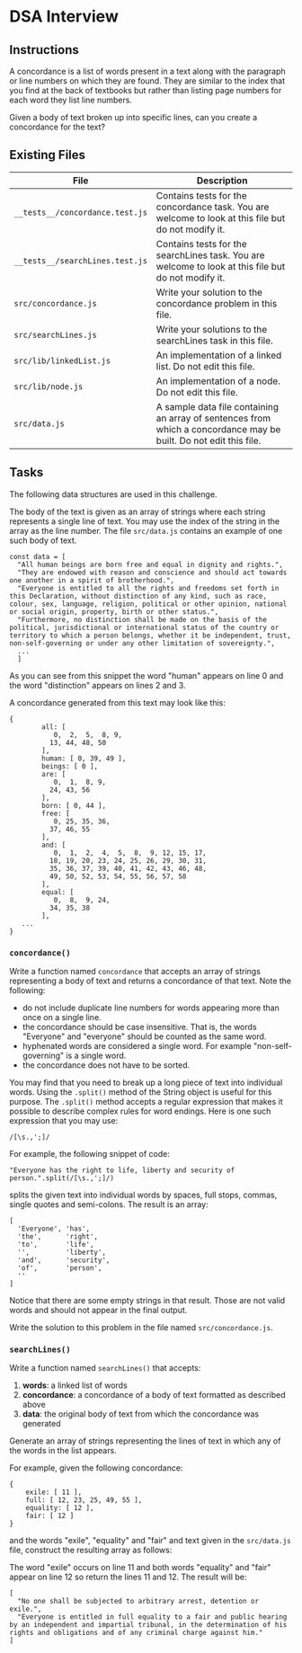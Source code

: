 # DSA Interview

## Instructions

A concordance is a list of words present in a text along with the paragraph or line numbers on which they are found. They are similar to the index that you find at the back of textbooks but rather than listing page numbers for each word they list line numbers.

Given a body of text broken up into specific lines, can you create a concordance for the text?

## Existing Files

|**File**|**Description**|
|---|---|
|`__tests__/concordance.test.js`|Contains tests for the concordance task. You are welcome to look at this file but do not modify it.|
|`__tests__/searchLines.test.js`|Contains tests for the searchLines task. You are welcome to look at this file but do not modify it.|
|`src/concordance.js`|Write your solution to the concordance problem in this file.|
|`src/searchLines.js`|Write your solutions to the searchLines task in this file.|
|`src/lib/linkedList.js`|An implementation of a linked list. Do not edit this file.|
|`src/lib/node.js`|An implementation of a node. Do not edit this file.|
|`src/data.js`|A sample data file containing an array of sentences from which a concordance may be built. Do not edit this file.|

## Tasks

The following data structures are used in this challenge.

The body of the text is given as an array of strings where each string represents a single line of text. You may use the index of the string in the array as the line number. The file `src/data.js` contains an example of one such body of text.

```
const data = [
  "All human beings are born free and equal in dignity and rights.",
  "They are endowed with reason and conscience and should act towards one another in a spirit of brotherhood.",
  "Everyone is entitled to all the rights and freedoms set forth in this Declaration, without distinction of any kind, such as race, colour, sex, language, religion, political or other opinion, national or social origin, property, birth or other status.",
  "Furthermore, no distinction shall be made on the basis of the political, jurisdictional or international status of the country or territory to which a person belongs, whether it be independent, trust, non-self-governing or under any other limitation of sovereignty.",
  ...
  ]
```

As you can see from this snippet the word "human" appears on line 0 and the word "distinction" appears on lines 2 and 3.

A concordance generated from this text may look like this:

```
{
        all: [
           0,  2,  5,  8, 9,
          13, 44, 48, 50
        ],
        human: [ 0, 39, 49 ],
        beings: [ 0 ],
        are: [
           0,  1,  8, 9,
          24, 43, 56
        ],
        born: [ 0, 44 ],
        free: [
           0, 25, 35, 36,
          37, 46, 55
        ],
        and: [
           0,  1,  2,  4,  5,  8,  9, 12, 15, 17,
          18, 19, 20, 23, 24, 25, 26, 29, 30, 31,
          35, 36, 37, 39, 40, 41, 42, 43, 46, 48,
          49, 50, 52, 53, 54, 55, 56, 57, 58
        ],
        equal: [
           0,  8,  9, 24,
          34, 35, 38
        ],
   ...
}
```

### `concordance()`

Write a function named `concordance` that accepts an array of strings representing a body of text and returns a concordance of that text. Note the following:

- do not include duplicate line numbers for words appearing more than once on a single line.
- the concordance should be case insensitive. That is, the words "Everyone" and "everyone" should be counted as the same word.
- hyphenated words are considered a single word. For example "non-self-governing" is a single word.
- the concordance does not have to be sorted.

You may find that you need to break up a long piece of text into individual words. Using the `.split()` method of the String object is useful for this purpose. The `.split()` method accepts a regular expression that makes it possible to describe complex rules for word endings. Here is one such expression that you may use:

```
/[\s.,';]/
```

For example, the following snippet of code:

```
"Everyone has the right to life, liberty and security of person.".split(/[\s.,';]/)
```

splits the given text into individual words by spaces, full stops, commas, single quotes and semi-colons. The result is an array:

```
[
  'Everyone', 'has',
  'the',      'right',
  'to',       'life',
  '',         'liberty',
  'and',      'security',
  'of',       'person',
  ''
]
```

Notice that there are some empty strings in that result. Those are not valid words and should not appear in the final output.

Write the solution to this problem in the file named `src/concordance.js`.

### `searchLines()`

Write a function named `searchLines()` that accepts:

1. **words**: a linked list of words
2. **concordance**: a concordance of a body of text formatted as described above
3. **data**: the original body of text from which the concordance was generated

Generate an array of strings representing the lines of text in which any of the words in the list appears.

For example, given the following concordance:

```
{
    exile: [ 11 ],
    full: [ 12, 23, 25, 49, 55 ],
    equality: [ 12 ],
    fair: [ 12 ]
}
```

and the words "exile", "equality" and "fair" and text given in the `src/data.js` file, construct the resulting array as follows:

The word "exile" occurs on line 11 and both words "equality" and "fair" appear on line 12 so return the lines 11 and 12. The result will be:

```
[
  "No one shall be subjected to arbitrary arrest, detention or exile.",
  "Everyone is entitled in full equality to a fair and public hearing by an independent and impartial tribunal, in the determination of his rights and obligations and of any criminal charge against him."
]
```